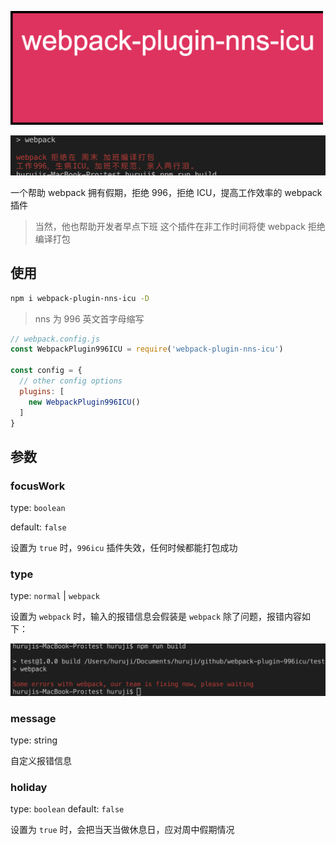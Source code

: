 <p>
<img src="./logo.png" width="500"/>
<p>


![](./screenshot.png)

一个帮助 webpack 拥有假期，拒绝 996，拒绝 ICU，提高工作效率的 webpack 插件

> 当然，他也帮助开发者早点下班
> 这个插件在非工作时间将使 webpack 拒绝编译打包

## 使用

```bash
npm i webpack-plugin-nns-icu -D
```

> nns 为 996 英文首字母缩写

```js
// webpack.config.js
const WebpackPlugin996ICU = require('webpack-plugin-nns-icu')

const config = {
  // other config options
  plugins: [
    new WebpackPlugin996ICU()
  ]
}
```

## 参数

### focusWork
type: `boolean`

default: `false`

设置为 `true` 时，`996icu` 插件失效，任何时候都能打包成功

### type
type: `normal` | `webpack`

设置为 `webpack` 时，输入的报错信息会假装是 `webpack` 除了问题，报错内容如下：

![](./webpackErr.png)

### message
type: string

自定义报错信息

### holiday
type: `boolean`
default: `false`

设置为 `true` 时，会把当天当做休息日，应对周中假期情况

